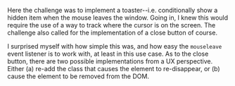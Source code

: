 Here the challenge was to implement a toaster--i.e. conditionally show a hidden item when the mouse leaves the window. Going in, I knew this would require the use of a way to track where the cursor is on the screen. The challenge also called for the implementation of a close button of course.

I surprised myself with how simple this was, and how easy the `mouseleave` event listener is to work with, at least in this use case. As to the close button, there are two possible implementations from a UX perspective. Either (a) re-add the class that causes the element to re-disappear, or (b) cause the element to be removed from the DOM.
